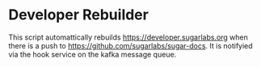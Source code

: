 # Developer Rebuilder

This script automattically rebuilds <https://developer.sugarlabs.org> when
there is a push to <https://github.com/sugarlabs/sugar-docs>.  It is notifyied
via the hook service on the kafka message queue.
